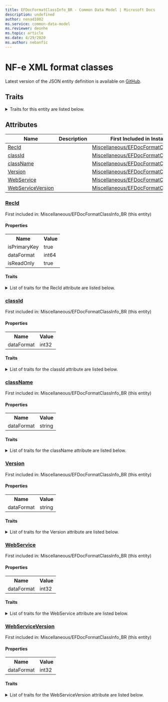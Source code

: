 ```yaml
---
title: EFDocFormatClassInfo_BR - Common Data Model | Microsoft Docs
description: undefined
author: nenad1002
ms.service: common-data-model
ms.reviewer: deonhe
ms.topic: article
ms.date: 4/29/2020
ms.author: nebanfic
---
```


# NF-e XML format classes

  
 Latest version of the JSON entity definition is available on <a href="https://github.com/Microsoft/CDM/tree/master/schemaDocuments/core/operationsCommon/Tables/Finance/FiscalBooksBrazil/Miscellaneous/EFDocFormatClassInfo_BR.cdm.json" target="_blank">GitHub</a>.  

## Traits

<details>
<summary>Traits for this entity are listed below.  
</summary>

**is.identifiedBy**  
  names a specifc identity attribute to use with an entity  <table><tr><th>Parameter</th><th>Value</th><th>Data type</th><th>Explanation</th></tr><tr><td>attribute</td><td>[EFDocFormatClassInfo_BR/(resolvedAttributes)/RecId](#RecId)</td><td>attribute</td><td></td></tr></table>

**is.CDM.entityVersion**  
  <table><tr><th>Parameter</th><th>Value</th><th>Data type</th><th>Explanation</th></tr><tr><td>versionNumber</td><td>"1.0.0"</td><td>string</td><td>semantic version number of the entity</td></tr></table>

**is.application.releaseVersion**  
  <table><tr><th>Parameter</th><th>Value</th><th>Data type</th><th>Explanation</th></tr><tr><td>releaseVersion</td><td>"10.0.13.0"</td><td>string</td><td>semantic version number of the application introducing this entity</td></tr></table>

**is.localized.displayedAs**  
  Holds the list of language specific display text for an object.  <table><tr><th>Parameter</th><th>Value</th><th>Data type</th><th>Explanation</th></tr><tr><td>localizedDisplayText</td><td><table><tr><th>languageTag</th><th>displayText</th></tr><tr><td>en</td><td>NF-e XML format classes</td></tr></table></td><td>entity</td><td>a reference to the constant entity holding the list of localized text</td></tr></table>

</details>

## Attributes

|Name|Description|First Included in Instance|
|---|---|---|
|[RecId](#RecId)||<a href="EFDocFormatClassInfo_BR.md" target="_blank">Miscellaneous/EFDocFormatClassInfo_BR</a>|
|[classId](#classId)||<a href="EFDocFormatClassInfo_BR.md" target="_blank">Miscellaneous/EFDocFormatClassInfo_BR</a>|
|[className](#className)||<a href="EFDocFormatClassInfo_BR.md" target="_blank">Miscellaneous/EFDocFormatClassInfo_BR</a>|
|[Version](#Version)||<a href="EFDocFormatClassInfo_BR.md" target="_blank">Miscellaneous/EFDocFormatClassInfo_BR</a>|
|[WebService](#WebService)||<a href="EFDocFormatClassInfo_BR.md" target="_blank">Miscellaneous/EFDocFormatClassInfo_BR</a>|
|[WebServiceVersion](#WebServiceVersion)||<a href="EFDocFormatClassInfo_BR.md" target="_blank">Miscellaneous/EFDocFormatClassInfo_BR</a>|

### <a href=#RecId name="RecId">RecId</a>

First included in: Miscellaneous/EFDocFormatClassInfo_BR (this entity)  

#### Properties

<table><tr><th>Name</th><th>Value</th></tr><tr><td>isPrimaryKey</td><td>true</td></tr><tr><td>dataFormat</td><td>int64</td></tr><tr><td>isReadOnly</td><td>true</td></tr></table>

#### Traits

<details>
<summary>List of traits for the RecId attribute are listed below.</summary>

**is.dataFormat.integer**  
**is.dataFormat.big**  
**is.identifiedBy**  
names a specifc identity attribute to use with an entity  <table><tr><th>Parameter</th><th>Value</th><th>Data type</th><th>Explanation</th></tr><tr><td>attribute</td><td>[EFDocFormatClassInfo_BR/(resolvedAttributes)/RecId](#RecId)</td><td>attribute</td><td></td></tr></table>

**is.readOnly**  
**is.dataFormat.integer**  
**is.dataFormat.big**  
</details>

### <a href=#classId name="classId">classId</a>

First included in: Miscellaneous/EFDocFormatClassInfo_BR (this entity)  

#### Properties

<table><tr><th>Name</th><th>Value</th></tr><tr><td>dataFormat</td><td>int32</td></tr></table>

#### Traits

<details>
<summary>List of traits for the classId attribute are listed below.</summary>

**is.dataFormat.integer**  
**is.dataFormat.integer**  
</details>

### <a href=#className name="className">className</a>

First included in: Miscellaneous/EFDocFormatClassInfo_BR (this entity)  

#### Properties

<table><tr><th>Name</th><th>Value</th></tr><tr><td>dataFormat</td><td>string</td></tr></table>

#### Traits

<details>
<summary>List of traits for the className attribute are listed below.</summary>

**is.dataFormat.character**  
**is.dataFormat.big**  
**is.dataFormat.array**  
**is.dataFormat.character**  
**is.dataFormat.array**  
</details>

### <a href=#Version name="Version">Version</a>

First included in: Miscellaneous/EFDocFormatClassInfo_BR (this entity)  

#### Properties

<table><tr><th>Name</th><th>Value</th></tr><tr><td>dataFormat</td><td>string</td></tr></table>

#### Traits

<details>
<summary>List of traits for the Version attribute are listed below.</summary>

**is.dataFormat.character**  
**is.dataFormat.big**  
**is.dataFormat.array**  
**is.dataFormat.character**  
**is.dataFormat.array**  
</details>

### <a href=#WebService name="WebService">WebService</a>

First included in: Miscellaneous/EFDocFormatClassInfo_BR (this entity)  

#### Properties

<table><tr><th>Name</th><th>Value</th></tr><tr><td>dataFormat</td><td>int32</td></tr></table>

#### Traits

<details>
<summary>List of traits for the WebService attribute are listed below.</summary>

**is.dataFormat.integer**  
**is.dataFormat.integer**  
</details>

### <a href=#WebServiceVersion name="WebServiceVersion">WebServiceVersion</a>

First included in: Miscellaneous/EFDocFormatClassInfo_BR (this entity)  

#### Properties

<table><tr><th>Name</th><th>Value</th></tr><tr><td>dataFormat</td><td>int32</td></tr></table>

#### Traits

<details>
<summary>List of traits for the WebServiceVersion attribute are listed below.</summary>

**is.dataFormat.integer**  
**is.dataFormat.integer**  
</details>
